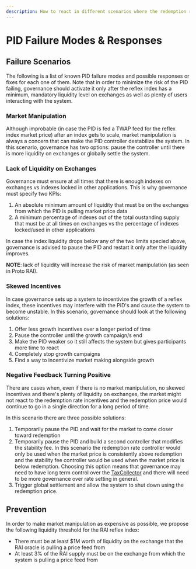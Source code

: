 ```yaml
---
description: How to react in different scenarios where the redemption rate is ineffective
---
```


# PID Failure Modes & Responses

## Failure Scenarios

The following is a list of known PID failure modes and possible responses or fixes for each one of them. Note that in order to minimize the risk of the PID failing, governance should activate it only after the reflex index has a minimum, mandatory liquidity level on exchanges as well as plenty of users interacting with the system. 

### Market Manipulation

Although improbable \(in case the PID is fed a TWAP feed for the reflex index market price\) after an index gets to scale, market manipulation is always a concern that can make the PID controller destabilize the system. In this scenario, governance has two options: pause the controller until there is more liquidity on exchanges or globally settle the system.

### Lack of Liquidity on Exchanges

Governance must ensure at all times that there is enough indexes on exchanges vs indexes locked in other applications. This is why governance must specify two KPIs:

1. An absolute minimum amount of liquidity that must be on the exchanges from which the PID is pulling market price data
2. A minimum percentage of indexes out of the total oustanding supply that must be at all times on exchanges vs the percentage of indexes locked/used in other applications

In case the index liquidity drops below any of the two limits specied above, governance is advised to pause the PID and restart it only after the liquidity improves.

**NOTE**: lack of liquidity will increase the risk of market manipulation \(as seen in Proto RAI\).

### Skewed Incentives

In case governance sets up a system to incentivize the growth of a reflex index, these incentives may interfere with the PID's and cause the system to become unstable. In this scenario, governance should look at the following solutions:

1. Offer less growth incentives over a longer period of time
2. Pause the controller until the growth campaign/s end
3. Make the PID weaker so it still affects the system but gives participants more time to react
4. Completely stop growth campaigns
5. Find a way to incentivize market making alongside growth

### Negative Feedback Turning Positive

There are cases when, even if there is no market manipulation, no skewed incentives and there's plenty of liquidity on exchanges, the market might not react to the redemption rate incentives and the redemption price would continue to go in a single direction for a long period of time.

In this scenario there are three possible solutions:

1. Temporarily pause the PID and wait for the market to come closer toward redemption
2. Temporarily pause the PID and build a second controller that modifies the stability fee. In this scenario the redemption rate controller would only be used when the market price is consistently above redemption and the stability fee controller would be used when the market price is below redemption. Choosing this option means that governance may need to have long term control over the [TaxCollector](https://docs.reflexer.finance/system-contracts/money-market-module/tax-collector) and there will need to be more governance over rate setting in general.
3. Trigger global settlement and allow the system to shut down using the redemption price.

## Prevention

In order to make market manipulation as expensive as possible, we propose the following liquidity threshold for the RAI reflex index:

* There must be at least $1M worth of liquidity on the exchange that the RAI oracle is pulling a price feed from
* At least 3% of the RAI supply must be on the exchange from which the system is pulling a price feed from

